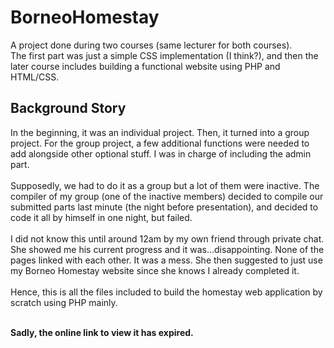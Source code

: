 # BorneoHomestay
A project done during two courses (same lecturer for both courses). 
<br> The first part was just a simple CSS implementation (I think?), and then the later course includes building a functional website using PHP and HTML/CSS.

## Background Story
In the beginning, it was an individual project. Then, it turned into a group project. For the group project, a few additional functions were needed to add alongside other optional stuff. I was in charge of including the admin part. 
<br> <br> Supposedly, we had to do it as a group but a lot of them were inactive. The compiler of my group (one of the inactive members) decided to compile our submitted parts last minute (the night before presentation), and decided to code it all by himself in one night, but failed.
<br> <br> I did not know this until around 12am by my own friend through private chat. She showed me his current progress and it was...disappointing. None of the pages linked with each other. It was a mess. She then suggested to just use my Borneo Homestay website since she knows I already completed it. 
<br> <br> Hence, this is all the files included to build the homestay web application by scratch using PHP mainly. 

<br><b>Sadly, the online link to view it has expired.</b>
